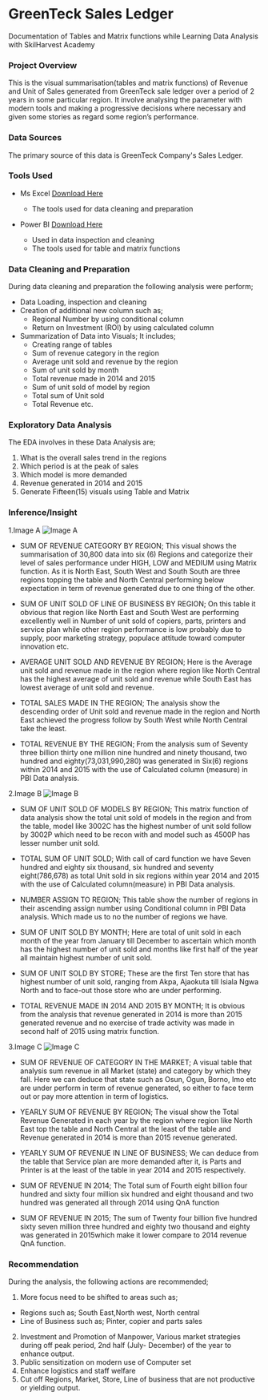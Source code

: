 # GreenTeck Sales Ledger
Documentation of Tables and Matrix functions while Learning Data Analysis with SkilHarvest Academy

### Project Overview
This is the visual summarisation(tables and matrix functions) of Revenue and Unit of Sales generated from GreenTeck sale ledger over a period of 2 years in some particular region. It involve analysing the parameter with modern tools and making a progressive decisions where necessary and given some stories as regard some region’s performance.

### Data Sources
The primary source of this data is GreenTeck Company's Sales Ledger.

### Tools Used
- Ms Excel [Download Here](http://www.microsoft.com)
  - The tools used for data cleaning and preparation
 
- Power BI [Download Here](https://www.microsoft.com/en-us/download/details.aspx?id=58494)
  - Used in data inspection and cleaning
  - The tools used for table and matrix functions

### Data Cleaning and Preparation
During data cleaning and preparation the following analysis were perform;
- Data Loading, inspection and cleaning
- Creation of additional new column such as;
  - Regional Number by using conditional column
  - Return on Investment (ROI) by using calculated column
- Summarization of Data into Visuals; It includes;
  - Creating range of tables
  - Sum of revenue category in the region
  - Average unit sold and revenue by the region
  - Sum of unit sold by month
  - Total revenue made in 2014 and 2015
  - Sum of unit sold of model by region
  - Total sum of Unit sold
  - Total Revenue etc.

### Exploratory Data Analysis 
The EDA involves in these Data Analysis are;
1. What is the overall sales trend in the regions 
2. Which period is at the peak of sales
3. Which model is more demanded
4. Revenue generated in 2014 and 2015
5. Generate Fifteen(15) visuals using Table and Matrix

### Inference/Insight 

1.Image A
![Image A](https://github.com/user-attachments/assets/ff7d183f-b081-45d0-b0bc-8c64f6224d52)

- SUM OF REVENUE CATEGORY BY REGION; This visual shows the summarisation of 30,800 data into six (6) Regions and categorize their level of sales performance under HIGH, LOW and MEDIUM using Matrix function. As it is North East, South West and South South are three regions topping the table and North Central performing below expectation in term of revenue generated due to one thing of the other.  

- SUM OF UNIT SOLD OF LINE OF BUSINESS BY REGION; On this table it obvious that region like North East and South West are performing excellently well in Number of unit sold of copiers, parts, printers and service plan while other region performance is low probably due to supply, poor marketing strategy, populace attitude toward computer innovation etc.

- AVERAGE UNIT SOLD AND REVENUE BY REGION; Here is the Average unit sold and revenue made in the region where region like North Central has the highest average of unit sold and revenue while South East has lowest average of unit sold and revenue.

- TOTAL SALES MADE IN THE REGION; The analysis show the descending order of Unit sold and revenue made in the region and North East achieved the progress follow by South West while North Central take the least.

- TOTAL REVENUE BY THE REGION; From the analysis sum of Seventy three billion thirty one million nine hundred and ninety thousand, two hundred and eighty(73,031,990,280) was generated in Six(6) regions within 2014 and 2015 with the use of Calculated column (measure) in PBI Data analysis.

2.Image B
![Image B](https://github.com/user-attachments/assets/14fa3b5c-0d8e-442a-9ac3-d4087497cbf4)

- SUM OF UNIT SOLD OF MODELS BY REGION; This matrix function of data analysis show the total unit sold of models in the region and from the table, model like 3002C has the highest number of unit sold follow by 3002P which need to be recon with and model such as 4500P has lesser number unit sold.

- TOTAL SUM OF UNIT SOLD; With call of card function we have Seven hundred and eighty six thousand, six hundred and seventy eight(786,678) as total Unit sold in six regions within year 2014 and 2015 with the use of Calculated column(measure) in PBI Data analysis. 

- NUMBER ASSIGN TO REGION; This table show the number of regions in their ascending assign number using Conditional column in PBI Data analysis. Which made us to no the number of regions we have.

- SUM OF UNIT SOLD BY MONTH; Here are total of unit sold in each month of the year from January till December to ascertain which month has the highest number of  unit sold and months like first half of the year all maintain highest number of unit sold.

- SUM OF UNIT SOLD BY STORE; These are the first Ten store that has highest number of unit sold, ranging from Akpa, Ajaokuta till Isiala Ngwa North and to face-out those store who are under performing.

- TOTAL REVENUE MADE IN 2014 AND 2015 BY MONTH; It is obvious from the analysis that revenue generated in 2014 is more than 2015 generated revenue and no exercise of trade activity was made in second half of 2015 using matrix function.

3.Image C
![Image C](https://github.com/user-attachments/assets/413dbf9b-6a95-4c32-bdb2-fc837d78b4be)

- SUM OF REVENUE OF CATEGORY IN THE MARKET; A visual table that analysis sum revenue in all Market (state) and category by which they fall. Here we can deduce that state such as Osun, Ogun, Borno, Imo etc are under perform in term of revenue generated, so either to face term out or pay more attention in term of logistics.

- YEARLY SUM OF REVENUE BY REGION; The visual show the Total Revenue Generated in each year by the region where region like North East top the table and North Central at the least of the table and Revenue generated in 2014 is more than 2015 revenue generated.

- YEARLY SUM OF REVENUE IN LINE OF BUSINESS; We can deduce from the table that Service plan are more demanded after it, is Parts and Printer is at the least of the table in year 2014 and 2015 respectively.

- SUM OF REVENUE IN 2014; The Total sum of Fourth eight billion four hundred and sixty four million six hundred and eight thousand and two hundred was generated all through 2014 using QnA function

- SUM OF REVENUE IN 2015; The sum of Twenty four billion five hundred sixty seven million three hundred and eighty two thousand and eighty was generated in 2015which make it lower compare to 2014 revenue QnA function.

### Recommendation
During the analysis, the following actions are recommended;
1. More focus need to be shifted to areas such as;
  - Regions such as; South East,North west, North central
  - Line of Business such as; Pinter, copier and parts sales
2. Investment and Promotion of Manpower, Various market strategies during off peak period, 2nd half (July- December) of the year to enhance output.
3. Public sensitization on modern use of Computer set 
4. Enhance logistics and staff welfare
5. Cut off Regions, Market, Store, Line of business that are not productive or yielding output. 















